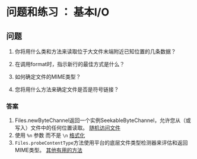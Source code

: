 # 问题和练习 ： 基本I/O

## 问题

1. 你将用什么类和方法来读取位于大文件末端附近已知位置的几条数据？

2. 在调用format时，指示新行的最佳方式是什么？

3. 如何确定文件的MIME类型？

4. 您将用什么方法来确定文件是否是符号链接？

### 答案
1. Files.newByteChannel返回一个实例SeekableByteChannel，允许您从（或写入）文件中的任何位置读取。 [随机访问文件](/content/essential/io/rafs.md)
2. 使用 `%n` 参数 而不是 `\n` [格式化](//content/essential/io/formatting.md) 
3. `Files.probeContentType`方法使用平台的底层文件类型检测器来评估和返回MIME类型。 [其他有用的方法](/content/essential/io/misc.md)